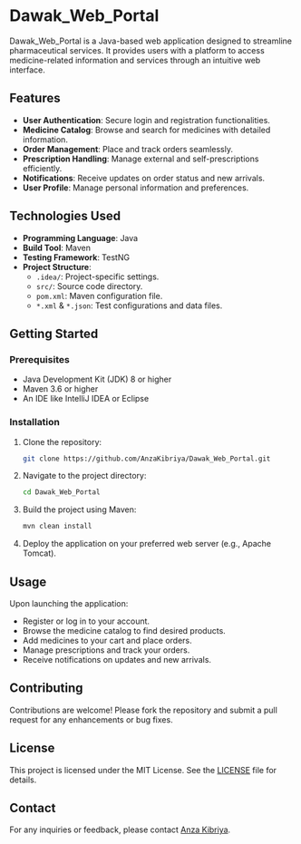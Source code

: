 # Dawak_Web_Portal

Dawak_Web_Portal is a Java-based web application designed to streamline pharmaceutical services.
It provides users with a platform to access medicine-related information and services through an intuitive web interface.

## Features

- **User Authentication**: Secure login and registration functionalities.
- **Medicine Catalog**: Browse and search for medicines with detailed information.
- **Order Management**: Place and track orders seamlessly.
- **Prescription Handling**: Manage external and self-prescriptions efficiently.
- **Notifications**: Receive updates on order status and new arrivals.
- **User Profile**: Manage personal information and preferences.

## Technologies Used

- **Programming Language**: Java
- **Build Tool**: Maven
- **Testing Framework**: TestNG
- **Project Structure**:
  - `.idea/`: Project-specific settings.
  - `src/`: Source code directory.
  - `pom.xml`: Maven configuration file.
  - `*.xml` & `*.json`: Test configurations and data files.

## Getting Started

### Prerequisites

- Java Development Kit (JDK) 8 or higher
- Maven 3.6 or higher
- An IDE like IntelliJ IDEA or Eclipse

### Installation

1. Clone the repository:
   ```bash
   git clone https://github.com/AnzaKibriya/Dawak_Web_Portal.git
   ```

2. Navigate to the project directory:
   ```bash
   cd Dawak_Web_Portal
   ```

3. Build the project using Maven:
   ```bash
   mvn clean install
   ```

4. Deploy the application on your preferred web server (e.g., Apache Tomcat).

## Usage

Upon launching the application:
- Register or log in to your account.
- Browse the medicine catalog to find desired products.
- Add medicines to your cart and place orders.
- Manage prescriptions and track your orders.
- Receive notifications on updates and new arrivals.

## Contributing

Contributions are welcome! Please fork the repository and submit a pull request for any enhancements or bug fixes.

## License

This project is licensed under the MIT License. See the [LICENSE](LICENSE) file for details.

## Contact

For any inquiries or feedback, please contact [Anza Kibriya](mailto:your.email@example.com).
